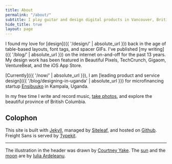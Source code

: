 ```yaml
---
title: About
permalink: "/about/"
subtitle: I play guitar and design digital products in Vancouver, British Columbia.
hide_title: true
layout: page
---
```


I found my love for [design]({{ '/design/' | absolute_url }}) back in the age of table-based layouts, font tags, and spacer GIFs. I've published [my writing]({{ '/blog/' | absolute_url }}) on the internet on-and-off for the past 13 years. My design work has been featured in Beautiful Pixels, TechCrunch, Gigaom, VentureBeat, and the iOS App Store.

[Currently]({{ '/now/' | absolute_url }}), I am [leading product and service design]({{ '/blog/designing-in-uganda' | absolute_url }}) for microfinancing startup [Ensibuuko](http://ensibuuko.com) in Kampala, Uganda.

In my free time I write and record music, [take photos](http://instagram.com/patdryburgh), and explore the beautiful province of British Columbia.

## Colophon

This site is built with [Jekyll](https://jekyllrb.com), managed by [Siteleaf](http://siteleaf.com), and hosted on [Github](https://pages.github.com). Freight Sans is served by [Typekit](http://typekit.com).

---

The illustration in the header was drawn by [Courtney Yake][cy]. The [sun][sun] and the [moon][moon] are by [Iulia Ardeleanu][ia].

[cy]: https://twitter.com/courtneymake
[moon]: https://thenounproject.com/iuliaardeleanu/collection/weather/?oq=weather&cidx=71&i=680142
[sun]: httpshttps://thenounproject.com/iuliaardeleanu/collection/weather/?oq=weather&cidx=71&i=675989
[ia]: https://thenounproject.com/iuliaardeleanu